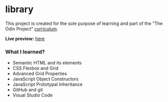 # library
This project is created for the sole purpose of learning and part of the "The Odin Project" [curriculum](https://theodinproject.com/).

**Live preview:** [here](https://hicarlodacuyan.github.io/library/)

### What I learned?

* Semantic HTML and its elements
* CSS Flexbox and Grid
* Advanced Grid Properties
* JavaScript Object Constructors
* JavaScript Prototypal Inheritance
* GitHub and git
* Visual Studio Code